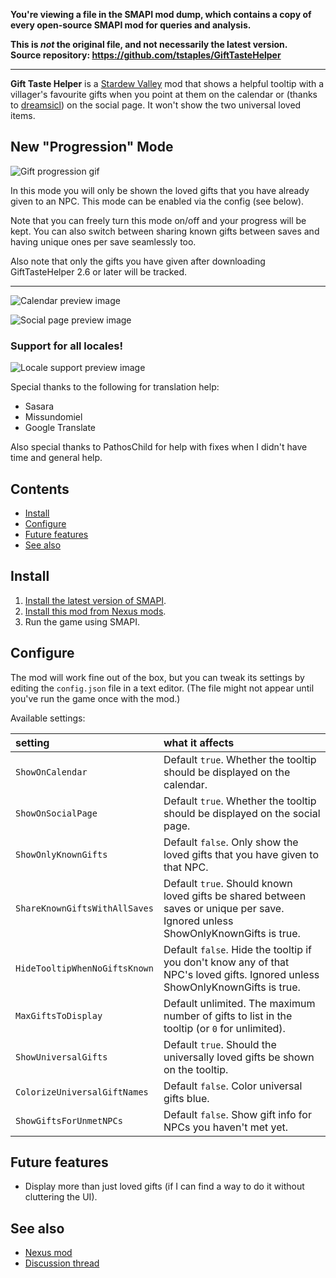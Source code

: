 **You're viewing a file in the SMAPI mod dump, which contains a copy of every open-source SMAPI mod
for queries and analysis.**

**This is _not_ the original file, and not necessarily the latest version.**  
**Source repository: https://github.com/tstaples/GiftTasteHelper**

----

**Gift Taste Helper** is a [Stardew Valley](http://stardewvalley.net/) mod that shows a helpful
tooltip with a villager's favourite gifts when you point at them on the calendar or (thanks to
[dreamsicl](https://github.com/dreamsicl)) on the social page. It won't show the two universal
loved items.

## New "Progression" Mode

![Gift progression gif](images/progressive_gifts.gif)

In this mode you will only be shown the loved gifts that you have already given to an NPC. This mode can be enabled via the config (see below).

Note that you can freely turn this mode on/off and your progress will be kept. You can also switch between sharing known gifts between saves and having unique ones per save seamlessly too.

Also note that only the gifts you have given after downloading GiftTasteHelper 2.6 or later will be tracked.

---

![Calendar preview image](images/calendar_example.png?raw=true)

![Social page preview image](images/social_page_example.png?raw=true)

### Support for all locales!

![Locale support preview image](images/locale_support.png?raw=true)

Special thanks to the following for translation help:
* Sasara
* Missundomiel
* Google Translate

Also special thanks to PathosChild for help with fixes when I didn't have time and general help.

## Contents
* [Install](#install)
* [Configure](#configure)
* [Future features](#future-features)
* [See also](#see-also)

## Install
1. [Install the latest version of SMAPI](https://smapi.io/).
2. [Install this mod from Nexus mods](http://www.nexusmods.com/stardewvalley/mods/229/).
3. Run the game using SMAPI.


## Configure
The mod will work fine out of the box, but you can tweak its settings by editing the `config.json`
file in a text editor. (The file might not appear until you've run the game once with the mod.)

Available settings:

setting           | what it affects
:---------------- | :------------------
`ShowOnCalendar` | Default `true`. Whether the tooltip should be displayed on the calendar.
`ShowOnSocialPage` | Default `true`. Whether the tooltip should be displayed on the social page.
`ShowOnlyKnownGifts` | Default `false`. Only show the loved gifts that you have given to that NPC.
`ShareKnownGiftsWithAllSaves` | Default `true`. Should known loved gifts be shared between saves or unique per save. Ignored unless ShowOnlyKnownGifts is true.
`HideTooltipWhenNoGiftsKnown` | Default `false`. Hide the tooltip if you don't know any of that NPC's loved gifts. Ignored unless ShowOnlyKnownGifts is true.
`MaxGiftsToDisplay` | Default unlimited. The maximum number of gifts to list in the tooltip (or `0` for unlimited).
`ShowUniversalGifts` | Default `true`. Should the universally loved gifts be shown on the tooltip.
`ColorizeUniversalGiftNames` | Default `false`. Color universal gifts blue.
`ShowGiftsForUnmetNPCs` | Default `false`. Show gift info for NPCs you haven't met yet.

## Future features
* Display more than just loved gifts (if I can find a way to do it without cluttering the UI).

## See also
* [Nexus mod](http://www.nexusmods.com/stardewvalley/mods/229)
* [Discussion thread](http://community.playstarbound.com/threads/npc-gift-taste-helper.112180/)

